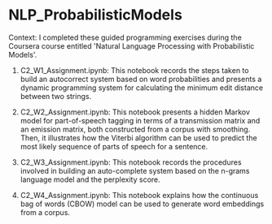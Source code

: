 # NLP_ProbabilisticModels

Context: I completed these guided programming exercises during the Coursera course entitled 'Natural Language Processing with Probabilistic Models'.

1. C2_W1_Assignment.ipynb:
This notebook records the steps taken to build an autocorrect system based on word probabilities and presents a dynamic programming system for calculating the minimum edit distance between two strings.

2. C2_W2_Assignment.ipynb:
This notebook presents a hidden Markov model for part-of-speech tagging in terms of a transmission matrix and an emission matrix, both constructed from a corpus with smoothing. Then, it illustrates how the Viterbi algorithm can be used to predict the most likely sequence of parts of speech for a sentence.

3. C2_W3_Assignment.ipynb:
This notebook records the procedures involved in building an auto-complete system based on the n-grams language model and the perplexity score.

4. C2_W4_Assignment.ipynb:
This notebook explains how the continuous bag of words (CBOW) model can be used to generate word embeddings from a corpus.

